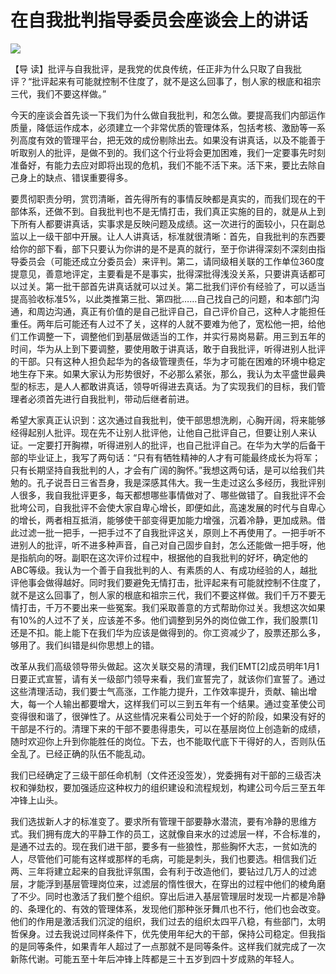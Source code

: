 # 在自我批判指导委员会座谈会上的讲话
<img class="pv" src="https://api.visitor.plantree.me/visitor-badge/pv?namespace=plantree.me&key=renzhengfei-speeches/在自我批判指导委员会座谈会上的讲话.md">




【导  读】批评与自我批评，是我党的优良传统，任正非为什么只取了自我批评？“批评起来有可能就控制不住度了，就不是这么回事了，刨人家的根底和祖宗三代，我们不要这样做。”



今天的座谈会首先谈一下我们为什么做自我批判，和怎么做。要提高我们内部运作质量，降低运作成本，必须建立一个非常优质的管理体系，包括考核、激励等一系列高度有效的管理平台，把无效的成份剔除出去。如果没有讲真话，以及不能善于听取别人的批评，是做不到的。我们这个行业将会更加困难，我们一定要事先时刻准备好，有能力去应对即将出现的危机，我们不能不活下来。活下来，要比去除自己身上的缺点、错误重要得多。

要贯彻职责分明，赏罚清晰，首先得所有的事情反映都是真实的，而我们现在的干部体系，还做不到。自我批判也不是无情打击，我们真正实施的目的，就是从上到下所有人都要讲真话，实事求是反映问题及成绩。这一次进行的面较小，只在副总监以上一级干部中开展。让人人讲真话，标准就很清晰：首先，自我批判的东西要给你的部下看，部下只要认为你讲的是不是真的就行，至于你讲得深刻不深刻由指导委员会（可能还成立分委员会）来评判。第二，请同级相关联的工作单位360度提意见，善意地评定，主要看是不是事实，批得深批得浅没关系，只要讲真话都可以过关。第一批干部首先讲真话就可以过关。第二批我们评价有经验了，可以适当提高验收标准5%，以此类推第三批、第四批……自己找自己的问题，和本部门沟通，和周边沟通，真正有价值的是自己批评自己，自己评价自己，这种人才能担任重任。两年后可能还有人过不了关，这样的人就不要难为他了，宽松他一把，给他们工作调整一下，调整他们到基层做适当的工作，并实行易岗易薪。用三到五年的时间，华为从上到下要调整，要使用敢于讲真话，敢于自我批评，听得进别人批评的干部。只有这种人担负起华为的各级管理责任，华为才可能在困难的环境中稳定地生存下来。如果大家认为形势很好，不必那么紧张，那么，我认为太平盛世最典型的标志，是人人都敢讲真话，领导听得进去真话。为了实现我们的目标，我们管理者必须首先进行自我批判，带动后继者前进。

希望大家真正认识到：这次通过自我批判，使干部思想洗刷，心胸开阔，将来能够经得起别人批评。现在先不让别人批评他，让他自己批评自己，但要让别人来认证。一定要打开胸襟，听得进别人的批评，也自己批评自己。在华为大学的后备干部的毕业证上，我写了两句话：“只有有牺牲精神的人才有可能最终成长为将军；只有长期坚持自我批判的人，才会有广阔的胸怀。”我想这两句话，是可以给我们共勉的。孔子说吾日三省吾身，我是深感其伟大。我一生走过这么多经历，我批评别人很多，我自我批评更多，每天都想哪些事情做对了、哪些做错了。自我批评不会批垮公司，自我批评不会使大家自卑心增长，即便如此，高速发展的时代与自卑心的增长，两者相互抵消，能够使干部变得更加能力增强，沉着冷静，更加成熟。借此过滤一批一把手，一把手过不了自我批评这关，原则上不再使用了。一把手听不进别人的批评，听不进多种声音，自己对自己固步自封，怎么还能做一把手呀，他是指航向的呀。副职在这次评价过程中，根据他的自我批判的好坏，确定他的ABC等级。我认为一个善于自我批判的人、有素质的人、有成功经验的人，越批评他事会做得越好。同时我们要避免无情打击，批评起来有可能就控制不住度了，就不是这么回事了，刨人家的根底和祖宗三代，我们不要这样做。我们千万不要无情打击，千万不要出来一些冤案。我们采取善意的方式帮助你过关。我想这次如果有10%的人过不了关，应该差不多。他们调整到另外的岗位做工作，我们股票[1]还是不扣。能上能下在我们华为应该是做得到的。你工资减少了，股票还那么多，够用了。我们纠错是纠你思想上的错。

改革从我们高级领导带头做起。这次关联交易的清理，我们EMT[2]成员明年1月1日要正式宣誓，请有关一级部门领导来看，我们宣誓完了，就该你们宣誓了。通过这些清理活动，我们要士气高涨，工作能力提升，工作效率提升，贡献、输出增大，每一个人输出都要增大，这样我们可以三到五年有一个结果。通过变革使公司变得很和谐了，很弹性了。从这些情况来看公司处于一个好的阶段，如果没有好的干部是不行的。清理下来的干部不要患得患失，可以在基层岗位上创造新的成绩，随时欢迎你上升到你能胜任的岗位。下去，也不能取代底下干得好的人，否则队伍全乱了。已经正确的队伍不能乱动。

我们已经确定了三级干部任命机制（文件还没签发），党委拥有对干部的三级否决权和弹劾权，要加强适应这种权力的组织建设和流程规划，构建公司今后三至五年冲锋上山头。

我们选拔新人才的标准变了。要求所有管理干部要静水潜流，要有冷静的思维方式。我们拥有庞大的平静工作的员工，这就像自来水的过滤层一样，不合标准的，是通不过去的。现在我们进干部，要多有一些狼性，那些胸怀大志，一贫如洗的人，尽管他们可能有这样或那样的毛病，可能是刺头，我们也要选。相信我们近两、三年将建立起来的自我批评氛围，会有利于改造他们，要钻过几万人的过滤层，才能浮到基层管理岗位来，过滤层的惰性很大，在穿出的过程中他们的棱角磨了不少。同时也激活了我们整个组织。穿出后进入基层管理层时发现一片都是冷静的、条理化的、有效的管理体系，发现他们那种张牙舞爪也不行，他们也会改变。他们的作用是激活我们沉淀的组织，我们过去的组织太四平八稳，有些部门，太明哲保身。过去我说过同样条件下，优先使用年纪大的干部，保持公司稳定。但我指的是同等条件，如果青年人超过了一点那就不是同等条件。这样我们就完成了一次新陈代谢。可能五至十年后冲锋上阵都是三十五岁到四十岁成熟的年轻人。
